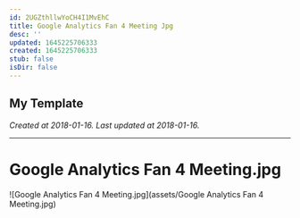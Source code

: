 ```yaml
---
id: 2UGZthllwYoCH4I1MvEhC
title: Google Analytics Fan 4 Meeting Jpg
desc: ''
updated: 1645225706333
created: 1645225706333
stub: false
isDir: false
---
```

My Template
---

_Created at 2018-01-16._
_Last updated at 2018-01-16._




---

# Google Analytics Fan 4 Meeting.jpg


![Google Analytics Fan 4 Meeting.jpg](assets/Google Analytics Fan 4 Meeting.jpg)

